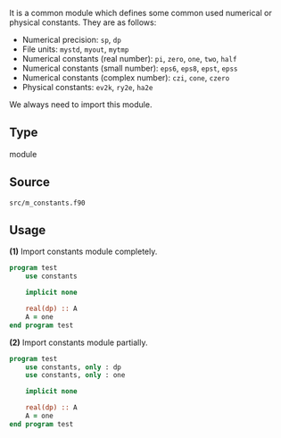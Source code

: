 It is a common module which defines some common used numerical or physical constants. They are as follows:

* Numerical precision: `sp`, `dp`
* File units: `mystd`, `myout`, `mytmp`
* Numerical constants (real number): `pi`, `zero`, `one`, `two`, `half`
* Numerical constants (small number): `eps6`, `eps8`, `epst`, `epss`
* Numerical constants (complex number): `czi`, `cone`, `czero`
* Physical constants: `ev2k`, `ry2e`, `ha2e`

We always need to import this module.

## Type

module

## Source

`src/m_constants.f90`

## Usage

**(1)** Import constants module completely.

```fortran
program test
    use constants

    implicit none

    real(dp) :: A
    A = one
end program test
```

**(2)** Import constants module partially.

```fortran
program test
    use constants, only : dp
    use constants, only : one

    implicit none

    real(dp) :: A
    A = one
end program test
```
